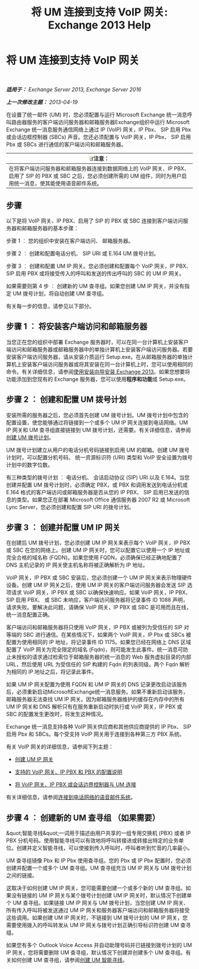 ﻿---
title: '将 UM 连接到支持 VoIP 网关: Exchange 2013 Help'
TOCTitle: 将 UM 连接到支持 VoIP 网关
ms:assetid: b8dfc8bd-2ee5-418d-b0a4-4fa2ec7e2a2e
ms:mtpsurl: https://technet.microsoft.com/zh-cn/library/Bb124360(v=EXCHG.150)
ms:contentKeyID: 50556665
ms.date: 05/21/2018
mtps_version: v=EXCHG.150
ms.translationtype: MT
---

# 将 UM 连接到支持 VoIP 网关

 

_**适用于：** Exchange Server 2013, Exchange Server 2016_

_**上一次修改主题：** 2013-04-19_

在设置了统一邮件 (UM) 时，您必须配置与运行 Microsoft Exchange 统一消息呼叫路由器服务的客户端访问服务器和邮箱服务器Exchange组织中运行 Microsoft Exchange 统一消息服务通信网络上通过 IP (VoIP) 网关，IP Pbx、 SIP 启用 Pbx 或会话边框控制器 (SBCs) 声音。您还必须配置与 VoIP 网关，IP Pbx、 SIP 启用 Pbx 或 SBCs 进行通信的客户端访问和邮箱服务器。

<table>
<thead>
<tr class="header">
<th><img src="images/Bb124558.note(EXCHG.150).gif" title="注意" alt="注意" />注意：</th>
</tr>
</thead>
<tbody>
<tr class="odd">
<td>在将客户端访问服务器和邮箱服务器连接到数据网络上的 VoIP 网关、IP PBX、启用了 SIP 的 PBX 或 SBC 之后，您必须创建所需的 UM 组件，同时为用户启用统一消息，使其能使用语音邮件系统。</td>
</tr>
</tbody>
</table>


## 步骤

以下是将 VoIP 网关、IP PBX、启用了 SIP 的 PBX 或 SBC 连接到客户端访问服务器和邮箱服务器的基本步骤：

步骤 1 ︰ 您的组织中安装在客户端访问、 邮箱服务器。

步骤 2 ︰ 创建和配置电话分机、 SIP URI 或 E.164 UM 拨号计划。

步骤 3 ︰ 创建和配置 UM IP 网关。您必须创建和配置每个 VoIP 网关，IP PBX、 SIP 启用 PBX 或将接受传入的呼叫和发送的传出呼叫的 SBC 的 UM IP 网关。

如果需要则第 4 步 ︰ 创建新的 UM 查寻组。如果您创建 UM IP 网关，并没有指定 UM 拨号计划，将自动创建 UM 查寻组。

有关每一步的信息，请参见以下部分。

## 步骤 1 ︰ 将安装客户端访问和邮箱服务器

当您正在您的组织中部署 Exchange 服务器时，可以在同一台计算机上安装客户端访问和邮箱服务器或邮箱服务器中的单独计算机上安装客户端访问服务器。若要安装客户端访问服务器，请从安装介质运行 Setup.exe。在从邮箱服务器的单独计算机上安装客户端访问服务器或将其安装在同一台计算机上时，您可以使用相同的命令。有关详细信息，请参阅[使用安装向导安装 Exchange 2013](install-exchange-2013-using-the-setup-wizard-exchange-2013-help.md)。如果您想要将功能添加到您现有的 Exchange 服务器，您可以使用**程序和功能**或 Setup.exe。

## 步骤 2 ︰ 创建和配置 UM 拨号计划

安装所需的服务器之后，您必须首先创建 UM 拨号计划。UM 拨号计划中包含的配置设置，使您能够通过将链接到一个或多个 UM IP 网关连接到电话网络。UM IP 网关和 UM 查寻组直接链接到 UM 拨号计划，还需要。有关详细信息，请参阅[创建 UM 拨号计划](create-a-um-dial-plan-exchange-2013-help.md)。

UM 拨号计划建立从用户的电话分机号码链接到启用 UM 的邮箱。创建 UM 拨号计划时，可以配置分机号码、 统一资源标识符 (URI) 类型和 VoIP 安全设置为拨号计划中的数字位数。

有三种类型的拨号计划 ︰ 电话分机、 会话启动协议 (SIP) URI 以及 E.164。当您创建并配置 UM 拨号计划时，必须确定 PBX，或 PBX 和调用发送到电话分机或 E.164 格式的客户端访问或邮箱服务器是否从您的 IP PBX、 SIP 启用已发送的信息的类型。如果您正在部署 Microsoft Office 通信服务器 2007 R2 或 Microsoft Lync Server，您必须创建和配置 SIP URI 的拨号计划。

## 步骤 3 ︰ 创建并配置 UM IP 网关

在创建后 UM 拨号计划，您必须创建 UM IP 网关来表示每个 VoIP 网关，IP PBX 或 SBC 在您的网络上。创建 UM IP 网关时，您可以配置它以使用一个 IP 地址或完全合格的域名称 (FQDN)。如果您使用 FQDN，必须确保已经正确地配置了 DNS 主机记录的 IP 网关使主机名称将被正确解析为 IP 地址。

VoIP 网关，IP PBX 或 SBC 安装后，您必须创建一个 UM IP 网关来表示物理硬件设备。创建 UM IP 网关之后，使用 UM IP 网关的客户端访问服务器会发送 SIP 选项请求 VoIP 网关，IP PBX 或 SBC 以确保快速响应。如果 VoIP 网关，IP PBX、 SIP 启用 PBX、 或 SBC 未响应，客户端访问服务器将记录事件 ID 1088 声明，请求失败。要解决此问题，请确保 VoIP 网关，IP PBX 或 SBC 是可用而且在线，统一消息配置正确。

客户端访问和邮箱服务器将只使用 VoIP 网关，IP PBX 或被列为受信任的 SIP 对等端的 SBC 进行通信。在某些情况下，如果两个 VoIP 网关，IP Pbx 或 SBCs 被配置为使用相同的 IP 地址，将记录事件 ID 1175。如果您已经在网络上 DNS 区域配置了 VoIP 网关为完全限定的域名 (Fqdn)，则可能发生此事件。统一消息可防止未授权的请求通过检索位于邮箱服务器的统一消息的 Web 服务虚拟目录的内部 URL，然后使用 URL 为受信任的 SIP 构建的 Fqdn 的列表同级。两个 Fqdn 解析为相同的 IP 地址之后，将记录此事件。

如果 UM IP 网关配置为使用 FQDN 和 UM IP 网关的 DNS 记录更改启动该服务后，必须重新启动MicrosoftExchange统一消息服务。如果不重新启动该服务，邮箱服务器无法查找 UM IP 网关。因为邮箱服务器维护的缓存在内存中的所有 UM IP 网关和 DNS 解析只有在服务重新启动时执行或 VoIP 网关，IP PBX 或 SBC 的配置发生更改时，将发生这种情况。

Exchange 统一消息支持各种 VoIP 网关供应商和其他供应商提供的 IP Pbx、 SIP 启用 Pbx 和 SBCs。每个受支持 VoIP 网关用于连接到各种第三方 PBX 系统。

有关 VoIP 网关的详细信息，请参阅下列主题：

  - [创建 UM IP 网关](create-a-um-ip-gateway-exchange-2013-help.md)

  - [支持的 VoIP 网关、IP PBX 和 PBX 的配置说明](configuration-notes-for-supported-voip-gateways-ip-pbxs-and-pbxs-exchange-2013-help.md)

  - [将 VoIP 网关、IP PBX 或会话边界控制器与 UM 连接](connect-a-voip-gateway-ip-pbx-or-session-border-controller-to-um-exchange-2013-help.md)

有关详细信息，请参阅[连接到电话网络的语音邮件系统](connect-your-voice-mail-system-to-your-telephone-network-exchange-2013-help.md)。

## 步骤 4 ︰ 创建新的 UM 查寻组 （如果需要）

\&quot;智能寻线\&quot;一词用于描述由用户共享的一组专用交换机 (PBX) 或者 IP PBX 分机号码。使用智能寻线可以有效地将呼叫转接进或转接出特定的业务单位。创建并定义智能寻线，可以使接到传入呼叫时，呼叫者听到忙音的几率最小。

UM 查寻组镜像 Pbx 和 IP Pbx 使用查寻组。您的 Pbx 或 IP Pbx 配置时，您必须创建并配置一个或多个 UM 查寻组。UM 查寻组充当 UM IP 网关与 UM 拨号计划之间的链接。

这取决于如何创建 UM IP 网关，您可能需要创建一个或多个新的 UM 查寻组。如果没有链接的 UM IP 网关与某个拨号计划创建 UM IP 网关时，默认情况下创建单个 UM 查寻组。如果链接 UM IP 网关与 UM 拨号计划，当您创建 UM IP 网关、 所有传入呼叫将被发送通过 UM IP 网关和服务器客户端访问和邮箱服务器将接受这些调用。如果创建 UM IP 网关时，不链接到 UM 拨号计划的 UM IP 网关，您需要使用拨入的呼叫转发从 UM IP 网关与拨号计划正确引导标识符创建 UM 查寻组。

如果您有多个 Outlook Voice Access 并自动助理号码并已链接到拨号计划的 UM IP 网关，您将需要删除 UM 查寻组，默认情况下创建并创建多个 UM 查寻组。有关如何创建 UM 查寻组，请参阅[创建 UM 智能寻线](create-a-um-hunt-group-exchange-2013-help.md)。

